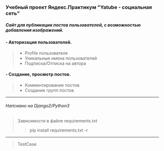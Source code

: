 ### Учебный проект Яндекс.Практикум "**Yatube** - социальная сеть"
##### Сайт для публикации постов пользователей, с возможностью добавления изображений.
#### - Авторизация пользователей.
>- Profile пользователя
>- Уникальные имена пользователей
>- Подписка/Отписка на автора
#### - Создание, просмотр постов.
>- Комментирование постов
>- Создание групп постов
__________________________________
###### *Напсиано на Django2/Python3*
> Зависимости в файле requirements.txt
>> pip install requirements.txt -r
__________________________________
> TestCase
